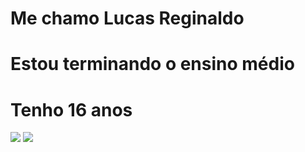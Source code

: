 # Me chamo Lucas Reginaldo
# Estou terminando o ensino médio
# Tenho 16 anos 
![](https://media1.tenor.com/m/_bTaLmoLSc4AAAAd/troll-pilled.gif)
![](https://media1.tenor.com/m/it-jnJad9YkAAAAC/eclipse-eclipse-solar.gif)
